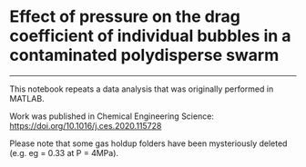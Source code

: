 # Effect of pressure on the drag coefficient of individual bubbles in a contaminated polydisperse swarm
***

This notebook repeats a data analysis that was originally performed in MATLAB.

Work was published in Chemical Engineering Science: https://doi.org/10.1016/j.ces.2020.115728

Please note that some gas holdup folders have been mysteriously deleted (e.g. eg = 0.33 at P = 4MPa). 

